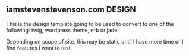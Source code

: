 ## iamstevenstevenson.com DESIGN	

This is the design template going to be used to convert to one of the following: twig, wordpress theme, erb or jade.

Depending on scope of site, this may be static until I have more time or I find features I want to test.